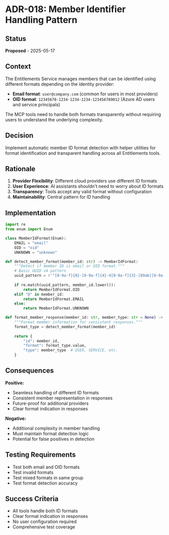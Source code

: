 # ADR-018: Member Identifier Handling Pattern

## Status
**Proposed** - 2025-05-17

## Context
The Entitlements Service manages members that can be identified using different formats depending on the identity provider:
- **Email format**: `user@company.com` (common for users in most providers)
- **OID format**: `12345678-1234-1234-1234-123456789012` (Azure AD users and service principals)

The MCP tools need to handle both formats transparently without requiring users to understand the underlying complexity.

## Decision
Implement automatic member ID format detection with helper utilities for format identification and transparent handling across all Entitlements tools.

## Rationale
1. **Provider Flexibility**: Different cloud providers use different ID formats
2. **User Experience**: AI assistants shouldn't need to worry about ID formats
3. **Transparency**: Tools accept any valid format without configuration
4. **Maintainability**: Central pattern for ID handling

## Implementation
```python
import re
from enum import Enum

class MemberIdFormat(Enum):
    EMAIL = "email"
    OID = "oid" 
    UNKNOWN = "unknown"

def detect_member_format(member_id: str) -> MemberIdFormat:
    """Detect if member ID is email or OID format."""
    # Basic UUID v4 pattern
    uuid_pattern = r'^[0-9a-f]{8}-[0-9a-f]{4}-4[0-9a-f]{3}-[89ab][0-9a-f]{3}-[0-9a-f]{12}$'
    
    if re.match(uuid_pattern, member_id.lower()):
        return MemberIdFormat.OID
    elif "@" in member_id:
        return MemberIdFormat.EMAIL
    else:
        return MemberIdFormat.UNKNOWN

def format_member_response(member_id: str, member_type: str = None) -> dict:
    """Format member information for consistent responses."""
    format_type = detect_member_format(member_id)
    
    return {
        "id": member_id,
        "format": format_type.value,
        "type": member_type  # USER, SERVICE, etc.
    }
```

## Consequences
**Positive:**
- Seamless handling of different ID formats
- Consistent member representation in responses
- Future-proof for additional providers
- Clear format indication in responses

**Negative:**
- Additional complexity in member handling
- Must maintain format detection logic
- Potential for false positives in detection

## Testing Requirements
- Test both email and OID formats
- Test invalid formats
- Test mixed formats in same group
- Test format detection accuracy

## Success Criteria
- All tools handle both ID formats
- Clear format indication in responses
- No user configuration required
- Comprehensive test coverage